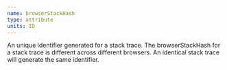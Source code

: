 ```yaml
---
name: browserStackHash
type: attribute
units: ID
---
```


An unique identifier generated for a stack trace. The browserStackHash for a stack trace is different across different browsers. An identical stack trace will generate the same identifier.
